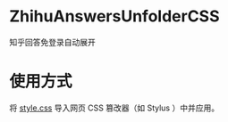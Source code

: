 # ZhihuAnswersUnfolderCSS
知乎回答免登录自动展开

# 使用方式
将 [style.css](style.css) 导入网页 CSS 篡改器（如 Stylus ）中并应用。
